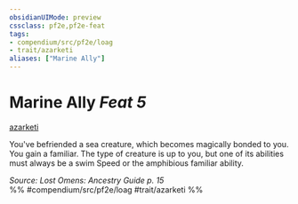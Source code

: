 ```yaml
---
obsidianUIMode: preview
cssclass: pf2e,pf2e-feat
tags:
- compendium/src/pf2e/loag
- trait/azarketi
aliases: ["Marine Ally"]
---
```

# Marine Ally  *Feat 5*  
[azarketi](../../Rules/traits/azarketi-loag.md)  


You've befriended a sea creature, which becomes magically bonded to you. You gain a familiar. The type of creature is up to you, but one of its abilities must always be a swim Speed or the amphibious familiar ability.

*Source: Lost Omens: Ancestry Guide p. 15*  
%% #compendium/src/pf2e/loag #trait/azarketi %%